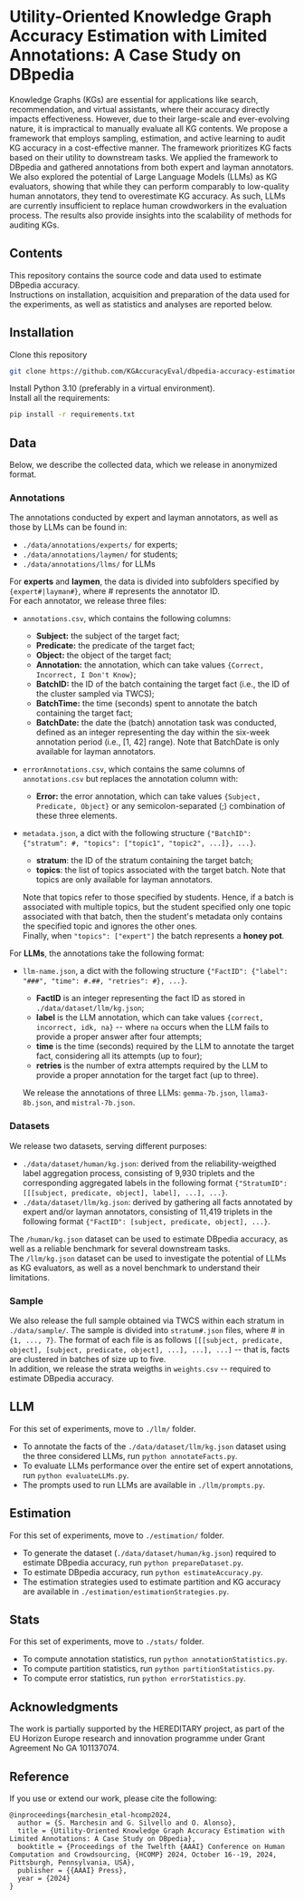 # Utility-Oriented Knowledge Graph Accuracy Estimation with Limited Annotations: A Case Study on DBpedia
Knowledge Graphs (KGs) are essential for applications like search, recommendation, and virtual assistants, where their accuracy directly impacts effectiveness. However, due to their large-scale and ever-evolving nature, it is impractical to manually evaluate all KG contents. We propose a framework that employs sampling, estimation, and active learning to audit KG accuracy in a cost-effective manner. The framework prioritizes KG facts based on their utility to downstream tasks. We applied the framework to DBpedia and gathered annotations from both expert and layman annotators. We also explored the potential of Large Language Models (LLMs) as KG evaluators, showing that while they can perform comparably to low-quality human annotators, they tend to overestimate KG accuracy. As such, LLMs are currently insufficient to replace human crowdworkers in the evaluation process. The results also provide insights into the scalability of methods for auditing KGs.

## Contents

This repository contains the source code and data used to estimate DBpedia accuracy. <br>
Instructions on installation, acquisition and preparation of the data used for the experiments, as well as statistics and analyses are reported below.

## Installation 

Clone this repository

```bash
git clone https://github.com/KGAccuracyEval/dbpedia-accuracy-estimation.git
```

Install Python 3.10 (preferably in a virtual environment). <br>
Install all the requirements:

```bash
pip install -r requirements.txt
```

## Data

Below, we describe the collected data, which we release in anonymized format.

### Annotations

The annotations conducted by expert and layman annotators, as well as those by LLMs can be found in:
- ```./data/annotations/experts/``` for experts;
- ```./data/annotations/laymen/``` for students;
- ```./data/annotations/llms/``` for LLMs

For **experts** and **laymen**, the data is divided into subfolders specified by ```{expert#|layman#}```, where # represents the annotator ID. <br>
For each annotator, we release three files:
- ```annotations.csv```, which contains the following columns:
  - **Subject:** the subject of the target fact;
  - **Predicate:** the predicate of the target fact;
  - **Object:** the object of the target fact;
  - **Annotation:** the annotation, which can take values ```{Correct, Incorrect, I Don't Know}```;
  - **BatchID:** the ID of the batch containing the target fact (i.e., the ID of the cluster sampled via TWCS);
  - **BatchTime:** the time (seconds) spent to annotate the batch containing the target fact;
  - **BatchDate:** the date the (batch) annotation task was conducted, defined as an integer representing the day within the six-week annotation period (i.e., [1, 42] range). Note that BatchDate is only available for layman annotators.
- ```errorAnnotations.csv```, which contains the same columns of ```annotations.csv``` but replaces the annotation column with:
  - **Error:** the error annotation, which can take values ```{Subject, Predicate, Object}``` or any semicolon-separated (;) combination of these three elements.
- ```metadata.json```, a dict with the following structure ```{"BatchID": {"stratum": #, "topics": ["topic1", "topic2", ...]}, ...}```.
  - **stratum**: the ID of the stratum containing the target batch;
  - **topics**: the list of topics associated with the target batch. Note that topics are only available for layman annotators.
  
  Note that topics refer to those specified by students. Hence, if a batch is associated with multiple topics, but the student specified only one topic associated with that batch, then the student's metadata only contains the specified topic and ignores the other ones. <br>
  Finally, when ```"topics": ["expert"]``` the batch represents a **honey pot**.

For **LLMs**, the annotations take the following format:
  - ```llm-name.json```, a dict with the following structure ```{"FactID": {"label": "###", "time": #.##, "retries": #}, ...}```.
    - **FactID** is an integer representing the fact ID as stored in ```./data/dataset/llm/kg.json```;
    - **label** is the LLM annotation, which can take values ```{correct, incorrect, idk, na}``` -- where ```na``` occurs when the LLM fails to provide a proper answer after four attempts;
    - **time** is the time (seconds) required by the LLM to annotate the target fact, considering all its attempts (up to four);
    - **retries** is the number of extra attempts required by the LLM to provide a proper annotation for the target fact (up to three).
    
    We release the annotations of three LLMs: ```gemma-7b.json```, ```llama3-8b.json```, and ```mistral-7b.json```.

### Datasets

We release two datasets, serving different purposes:
- ```./data/dataset/human/kg.json```: derived from the reliability-weigthed label aggregation process, consisting of 9,930 triplets and the corresponding aggregated labels in the following format ```{"StratumID": [[[subject, predicate, object], label], ...], ...}```.
- ```./data/dataset/llm/kg.json```: derived by gathering all facts annotated by expert and/or layman annotators, consisting of 11,419 triplets in the following format ```{"FactID": [subject, predicate, object], ...}```.

The ```/human/kg.json``` dataset can be used to estimate DBpedia accuracy, as well as a reliable benchmark for several downstream tasks. <br>
The ```/llm/kg.json``` dataset can be used to investigate the potential of LLMs as KG evaluators, as well as a novel benchmark to understand their limitations.

### Sample

We also release the full sample obtained via TWCS within each stratum in ```./data/sample/```. The sample is divided into ```stratum#.json``` files, where # in ```{1, ..., 7}```. The format of each file is as follows ```[[[subject, predicate, object], [subject, predicate, object], ...], ...], ...]``` -- that is, facts are clustered in batches of size up to five. <br>
In addition, we release the strata weigths in ```weights.csv``` -- required to estimate DBpedia accuracy.

## LLM

For this set of experiments, move to ```./llm/``` folder.
- To annotate the facts of the ```./data/dataset/llm/kg.json``` dataset using the three considered LLMs, run ```python annotateFacts.py```.
- To evaluate LLMs performance over the entire set of expert annotations, run ```python evaluateLLMs.py```.
- The prompts used to run LLMs are available in ```./llm/prompts.py```.

## Estimation

For this set of experiments, move to ```./estimation/``` folder.
- To generate the dataset (```./data/dataset/human/kg.json```) required to estimate DBpedia accuracy, run ```python prepareDataset.py```.
- To estimate DBpedia accuracy, run ```python estimateAccuracy.py```.
- The estimation strategies used to estimate partition and KG accuracy are available in ```./estimation/estimationStrategies.py```.

## Stats

For this set of experiments, move to ```./stats/``` folder.
- To compute annotation statistics, run ```python annotationStatistics.py```.
- To compute partition statistics, run ```python partitionStatistics.py```.
- To compute error statistics, run ```python errorStatistics.py```.

## Acknowledgments
The work is partially supported by the HEREDITARY project, as part of the EU Horizon Europe research and innovation programme under Grant Agreement No GA 101137074.

## Reference
If you use or extend our work, please cite the following:

```
@inproceedings{marchesin_etal-hcomp2024,
  author = {S. Marchesin and G. Silvello and O. Alonso},
  title = {Utility-Oriented Knowledge Graph Accuracy Estimation with Limited Annotations: A Case Study on DBpedia},
  booktitle = {Proceedings of the Twelfth {AAAI} Conference on Human Computation and Crowdsourcing, {HCOMP} 2024, October 16--19, 2024, Pittsburgh, Pennsylvania, USA},
  publisher = {{AAAI} Press},
  year = {2024}
}
```
